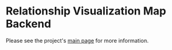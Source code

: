 # Relationship Visualization Map Backend

Please see the project's [main page](https://github.com/casefoundation/Investment-Visualization-Toolkit) for more information.
